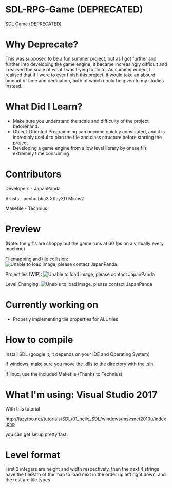 # SDL-RPG-Game (DEPRECATED)
SDL Game (DEPRECATED)

# Why Deprecate?
This was supposed to be a fun summer project, but as I got further and further into developing the game engine, it became increasingly difficult and I realised the scale of what I was trying to do to. As summer ended, I realised that if I were to ever finish this project, it would take an absurd amount of time and dedication, both of which could be given to my studies instead.

# What Did I Learn?
* Make sure you understand the scale and difficulty of the project beforehand.
* Object-Oriented Programming can become quickly convuluted, and it is incredibly useful to plan the file and class structure before starting the project
* Developing a game engine from a low level library by oneself is extremely time consuming


# Contributors
Developers - JapanPanda

Artists - aechu bha3 XRayXD Minhs2

Makefile - Technius

# Preview
(Note: the gif's are choppy but the game runs at 60 fps on a virtually every machine)

Tilemapping and tile collision: ![Unable to load image, please contact JapanPanda](https://i.imgur.com/ILEcLxL.gif)

Projectiles (WIP): ![Unable to load image, please contact JapanPanda](https://i.imgur.com/Kiydgrp.gif)

Level Changing: ![Unable to load image, please contact JapanPanda](https://i.imgur.com/XlaQL5c.gif)

# Currently working on
- Properly implementing tile properties for ALL tiles

# How to compile
Install SDL (google it, it depends on your IDE and Operating System)

If windows, make sure you move the .dlls to the directory with the .sln

If linux, use the included Makefile (Thanks to Technius)

# What I'm using: Visual Studio 2017 
With this tutorial

http://lazyfoo.net/tutorials/SDL/01_hello_SDL/windows/msvsnet2010u/index.php 

you can get setup pretty fast.

# Level format
First 2 integers are height and width respectively, then the next 4 strings have the filePath of the map to load next in the order up left right down, and the rest are tile types
